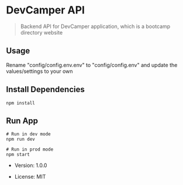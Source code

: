 # DevCamper API

> Backend API for DevCamper application, which is a bootcamp directory website

## Usage

Rename "config/config.env.env" to "config/config.env" and update the values/settings to your own

## Install Dependencies
```
npm install

```

## Run App
```
# Run in dev mode
npm run dev

# Run in prod mode
npm start

```

- Version: 1.0.0

- License: MIT